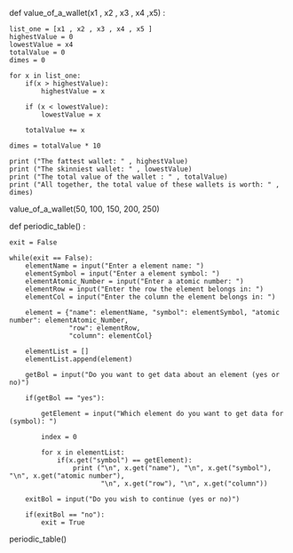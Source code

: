 def value_of_a_wallet(x1 , x2 , x3 , x4 ,x5) :

    list_one = [x1 , x2 , x3 , x4 , x5 ]
    highestValue = 0
    lowestValue = x4
    totalValue = 0
    dimes = 0

    for x in list_one:
        if(x > highestValue):
            highestValue = x

        if (x < lowestValue):
            lowestValue = x

        totalValue += x

    dimes = totalValue * 10

    print ("The fattest wallet: " , highestValue)
    print ("The skinniest wallet: " , lowestValue)
    print ("The total value of the wallet : " , totalValue)
    print ("All together, the total value of these wallets is worth: " , dimes)


value_of_a_wallet(50, 100, 150, 200, 250)


def periodic_table() :

    exit = False

    while(exit == False):
        elementName = input("Enter a element name: ")
        elementSymbol = input("Enter a element symbol: ")
        elementAtomic_Number = input("Enter a atomic number: ")
        elementRow = input("Enter the row the element belongs in: ")
        elementCol = input("Enter the column the element belongs in: ")

        element = {"name": elementName, "symbol": elementSymbol, "atomic number": elementAtomic_Number,
                   "row": elementRow,
                   "column": elementCol}

        elementList = []
        elementList.append(element)

        getBol = input("Do you want to get data about an element (yes or no)")

        if(getBol == "yes"):

            getElement = input("Which element do you want to get data for (symbol): ")

            index = 0

            for x in elementList:
                if(x.get("symbol") == getElement):
                    print ("\n", x.get("name"), "\n", x.get("symbol"), "\n", x.get("atomic number"),
                           "\n", x.get("row"), "\n", x.get("column"))

        exitBol = input("Do you wish to continue (yes or no)")

        if(exitBol == "no"):
            exit = True




periodic_table()



